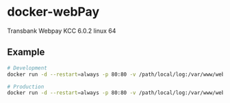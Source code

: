 # docker-webPay

Transbank Webpay KCC 6.0.2 linux 64

## Example

```bash
# Development
docker run -d --restart=always -p 80:80 -v /path/local/log:/var/www/webpay/log --name webpay lgaticaq/webpay-kcc:dev

# Production
docker run -d --restart=always -p 80:80 -v /path/local/log:/var/www/webpay/log -e PRIVADA=`cat privada.pem` -e PUBLICA=`cat tbk_public_key.pem` -e IDCOMERCIO=XXXXXXXXXXXX -e IP=XXX.XXX.XXX.XXX lgaticaq/webpay-kcc
```
